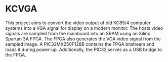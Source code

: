 # KCVGA
This project aims to convert the video output of old KC85/4 computer systems into a VGA signal for display on a modern monitor. The hosts video signals are sampled from the mainboard into an SRAM using an Xilinx Spartan 3A FPGA. The FPGA also generates the VGA video signal from the sampled image. A PIC32MX250F128B contains the FPGA bitstream and loads it during power-up. Additionally, the PIC32 serves as a USB bridge to the FPGA.
